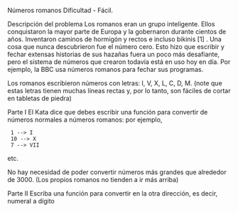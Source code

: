 Números romanos
Dificultad - Fácil.

Descripción del problema
Los romanos eran un grupo inteligente. Ellos conquistaron la mayor parte de Europa y la gobernaron durante cientos de años. Inventaron caminos de hormigón y rectos e incluso bikinis [1] . Una cosa que nunca descubrieron fue el número cero. Esto hizo que escribir y fechar extensas historias de sus hazañas fuera un poco más desafiante, pero el sistema de números que crearon todavía está en uso hoy en día. Por ejemplo, la BBC usa números romanos para fechar sus programas.

Los romanos escribieron números con letras: I, V, X, L, C, D, M. (note que estas letras tienen muchas líneas rectas y, por lo tanto, son fáciles de cortar en tabletas de piedra)

Parte I
El Kata dice que debes escribir una función para convertir de números normales a números romanos: por ejemplo,

     1 --> I
     10 --> X
     7 --> VII
etc.

No hay necesidad de poder convertir números más grandes que alrededor de 3000. (Los propios romanos no tienden a ir más arriba)

Parte II
Escriba una función para convertir en la otra dirección, es decir, numeral a dígito
